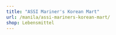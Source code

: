 ```yaml
---
title: "ASSI Mariner's Korean Mart"
url: /manila/assi-mariners-korean-mart/
shop: Lebensmittel
---
```

